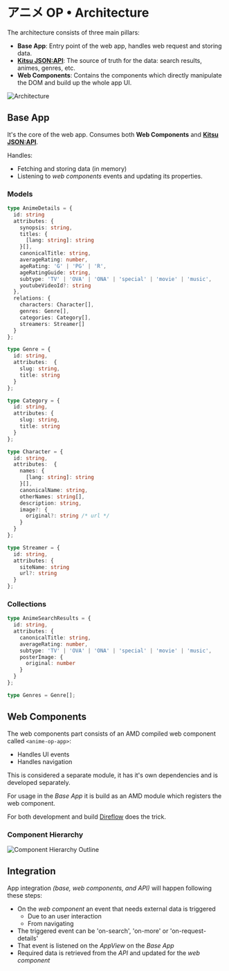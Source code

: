 # アニメ OP • Architecture

The architecture consists of three main pillars:

* **Base App**: Entry point of the web app, handles web request and storing data.
* **[Kitsu JSON:API](https://kitsu.docs.apiary.io/)**: The source of truth for the data: search results, animes, genres, etc.
* **Web Components**: Contains the components which directly manipulate the DOM and build up the whole app UI.

![Architecture](./img/architecture.jpg)

## Base App

It's the core of the web app. Consumes both **Web Components** and **[Kitsu JSON:API](https://kitsu.docs.apiary.io/)**.

Handles:

* Fetching and storing data (in memory)
* Listening to _web components_ events and updating its properties.

### Models

```typescript
type AnimeDetails = {
  id: string
  attributes: {
    synopsis: string,
    titles: {
      [lang: string]: string
    }[],
    canonicalTitle: string,
    averageRating: number,
    ageRating: 'G' | 'PG' | 'R',
    ageRatingGuide: string,
    subtype: 'TV' | 'OVA' | 'ONA' | 'special' | 'movie' | 'music',
    youtubeVideoId?: string
  },
  relations: {
    characters: Character[],
    genres: Genre[],
    categories: Category[],
    streamers: Streamer[]
  }
};
```

```typescript
type Genre = {
  id: string,
  attributes:  {
    slug: string,
    title: string
  }
};
```

```typescript
type Category = {
  id: string,
  attributes: {
    slug: string,
    title: string
  }
};
```

```typescript
type Character = {
  id: string,
  attributes:  {
    names: {
      [lang: string]: string
    }[],
    canonicalName: string,
    otherNames: string[],
    description: string,
    image?: {
      original?: string /* url */
    }
  }
};
```

```typescript
type Streamer = {
  id: string,
  attributes: {
    siteName: string
    url?: string
  }
};
```

### Collections

```typescript
type AnimeSearchResults = {
  id: string,
  attributes: {
    canonicalTitle: string,
    averageRating: number,
    subtype: 'TV' | 'OVA' | 'ONA' | 'special' | 'movie' | 'music',
    posterImage: {
      original: number
    }
  }
};
```

```typescript
type Genres = Genre[];
```

## Web Components

The web components part consists of an AMD compiled web component called `<anime-op-app>`:
  * Handles UI events
  * Handles navigation

This is considered a separate module, it has it's own dependencies and is developed separately.

For usage in the _Base App_ it is build as an AMD module which registers the web component.

For both development and build [Direflow](https://direflow.io/get-started) does the trick.

### Component Hierarchy

![Component Hierarchy Outline](./img/component-hierarchy.jpg)

## Integration

App integration _(base, web components, and API)_ will happen following these steps:

* On the _web component_ an event that needs external data is triggered
  * Due to an user interaction
  * From navigating
* The triggered event can be 'on-search', 'on-more' or 'on-request-details'
* That event is listened on the _AppView_ on the _Base App_
* Required data is retrieved from the _API_ and updated for the _web component_

